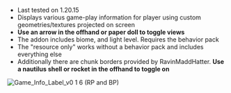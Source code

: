 - Last tested on 1.20.15
- Displays various game-play information for player using custom geometries/textures projected on screen
- **Use an arrow in the offhand or paper doll to toggle views**
- The addon includes biome, and light level. Requires the behavior pack
- The "resource only" works without a behavior pack and includes everything else
- Additionally there are chunk borders provided by RavinMaddHatter. **Use a nautilus shell or rocket in the offhand to toggle on**

![Game_Info_Label_v0 1 6 (RP and BP)](https://github.com/bud-aj29/BE_Game_Info_Label/assets/99773087/e197bbbb-9ebb-4ae7-bf6c-ee0d068d747b)
